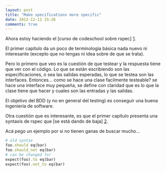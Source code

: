 ```yaml
---
layout: post
title: "Make specifications more specific"
date: 2012-12-11 15:26
comments: true
---
```


Ahora estoy haciendo el [curso de codeschool sobre rspec] [1].

El primer capítulo da un poco de terminología básica nada nuevo ni interesante (excepto que no tengas ni idea sobre de que se trata).

Pero lo primero que veo es la cuestión de que testear y la respuesta tiene que ver con el código. Lo que se están escribiendo son las especificaciones, o sea las salidas esperadas, lo que se testea son las interfaces. Entonces... como se hace una clase facilmente testeable? se hace una interface muy pequeña, se define con claridad que es lo que la clase tiene que hacer y cuales son las entradas y las salidas.

El objetivo del BDD (y no en general del testing) es conseguir una buena ingeniería de software.

Otra cuestión que es interesante, es que el primer capítulo presenta una syntaxis de rspec que [se está dando de baja] [2].

Acá pego un ejemplo por si no tienen ganas de buscar mucho...

~~~ ruby
# old syntax
foo.should eq(bar)
foo.should_not eq(bar)
# can be changed for
expect(foo).to eq(bar)
expect(foo).not_to eq(bar)
~~~

  [1]: http://rspec.codeschool.com
  [2]: http://myronmars.to/n/dev-blog/2012/06/rspecs-new-expectation-syntax "Blog sobre la nueva syntaxis de RSpec"
